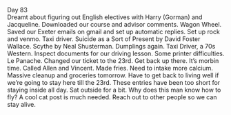 Day 83  
Dreamt about figuring out English electives with Harry (Gorman) and Jacqueline. Downloaded our course and advisor comments. Wagon Wheel. Saved our Exeter emails on gmail and set up automatic replies. Set up rock and venmo. Taxi driver. Suicide as a Sort of Present by David Foster Wallace. Scythe by Neal Shusterman. Dumplings again. Taxi Driver, a 70s Western. Inspect documents for our driving lesson. Some printer difficulties. Le Panache. Changed our ticket to the 23rd. Get back up there. It’s morbin time. Called Allen and Vincent. Made fries. Need to intake more calcium. Massive cleanup and groceries tomorrow. Have to get back to living well if we’re going to stay here till the 23rd. These entries have been too short for staying inside all day. Sat outside for a bit. Why does this man know how to fly? A cool cat post is much needed. Reach out to other people so we can stay alive.
